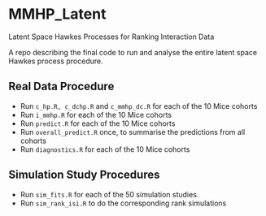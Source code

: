 # MMHP_Latent
Latent Space Hawkes Processes for Ranking Interaction Data


A repo describing the final code to run and analyse the entire latent space Hawkes process procedure.



## Real Data Procedure

- Run `c_hp.R, c_dchp.R` and `c_mmhp_dc.R` for each of the 10 Mice cohorts
- Run `i_mmhp.R` for each of the 10 Mice cohorts
- Run `predict.R` for each of the 10 Mice cohorts
- Run `overall_predict.R` once, to summarise the predictions from all cohorts
- Run `diagnostics.R` for each of the 10 Mice cohorts



## Simulation Study Procedures

- Run `sim_fits.R` for each of the 50 simulation studies.
- Run `sim_rank_isi.R` to do the corresponding rank simulations
